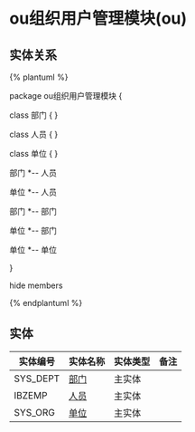# ou组织用户管理模块(ou)

  

## 实体关系
{% plantuml %}

package ou组织用户管理模块 {

class 部门 {
}

class 人员 {
}

class 单位 {
}


部门 *-- 人员 


单位 *-- 人员 


部门 *-- 部门 


单位 *-- 部门 


单位 *-- 单位 



}

hide members

{% endplantuml %}


## 实体

| 实体编号    |    实体名称    |  实体类型     |  备注  |
| --------   |------------| -----   |  -------- | 
|SYS_DEPT|[部门](ou/SysDepartment.md)|主实体|&nbsp;|
|IBZEMP|[人员](ou/SysEmployee.md)|主实体|&nbsp;|
|SYS_ORG|[单位](ou/SysOrganization.md)|主实体|&nbsp;|
